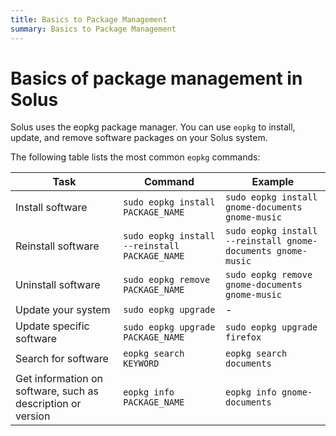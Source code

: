 ```yaml
---
title: Basics to Package Management
summary: Basics to Package Management
---
```


# Basics of package management in Solus

Solus uses the eopkg package manager. You can use `eopkg` to install, update, and remove software packages on your Solus system.

The following table lists the most common `eopkg` commands:

| Task                                                          | Command                                       | Example                                                      |
| ------------------------------------------------------------- | --------------------------------------------- | ------------------------------------------------------------ |
| Install software                                              | `sudo eopkg install PACKAGE_NAME`             | `sudo eopkg install gnome-documents gnome-music`             |
| Reinstall software                                            | `sudo eopkg install --reinstall PACKAGE_NAME` | `sudo eopkg install --reinstall gnome-documents gnome-music` |
| Uninstall software                                            | `sudo eopkg remove PACKAGE_NAME`              | `sudo eopkg remove gnome-documents gnome-music`              |
| Update your system                                            | `sudo eopkg upgrade`                          | -                                                            |
| Update specific software                                      | `sudo eopkg upgrade PACKAGE_NAME`             | `sudo eopkg upgrade firefox`                                 |
| Search for software                                           | `eopkg search KEYWORD`                        | `eopkg search documents`                                     |
| Get information on software, such as description or version   | `eopkg info PACKAGE_NAME`                     | `eopkg info gnome-documents`                                 |